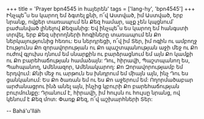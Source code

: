 +++
title = 'Prayer bpn4545 in հայերեն'
tags = ['lang-hy', 'bpn4545']
+++
Ինչպե՞ս ես կարող եմ ձգտել քնի, ո՜վ Աստված, իմ Աստված, երբ նրանք, ովքեր տառապում են Քեզ համար, աչք չեն կպցնում` բաժանված լինելով Քեզանից: Եվ ինչպե՞ս ես կարող եմ հանգստի տրվել, երբ Քեզ սիրողների հոգիները տառապում են Քո ներկայությունից հեռու:
	Ես ներդրեցի, ո՜վ իմ Տեր, իմ ոգին ու ամբողջ էությունս Քո զորավորության ու Քո պաշտպանության աջի մեջ ու Քո ուժով գլուխս դնում եմ սնարքին ու բարձրացնում եմ այն Քո կամքի ու Քո բարեհաճության համաձայն: Դու, հիրավի, Պաշտպանող ես, Պահպանող, Ամենազոր, Ամենակարող:
	Քո Զորավորությամբ եմ երդվում: Քնի մեջ ու արթուն ես խնդրում եմ միայն այն, ինչ Դու ես ցանկանում: Ես Քո ծառան եմ ու ես Քո աջերում եմ: Ողորմածաբար արժանացրու ինձ անել այն, ինչից կբուրի Քո բարեհաճության բուրմունքը: Դրանում է, հիրավի, իմ հույսն ու հույսը նրանց, ով կենում է Քեզ մոտ: Փառք Քեզ, ո՜վ աշխարհների Տեր:

-- Bahá'u'lláh
